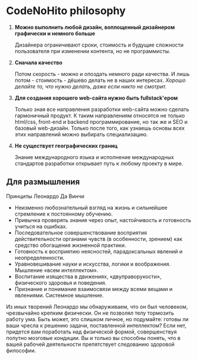 CodeNoHito philosophy
=====================

1. **Можно выполнить любой дизайн, воплощенный дизайнером графически и немного больше**

    Дизайнера ограничивают сроки, стоимость и будущие сложности пользователя при изменении контента, но не программисты.


2. **Сначала качество**

    Потом скорость - можно и опоздать немного ради качества.
    И лишь потом - стоимость - дёшево делать не в наших интересах.
    *Хорошо делайте то, что нужно делать, даже если никто не смотрит.*


3. **Для создания хорошего web-сайта нужно быть fullstack'ером**

    Только зная все направления разработки web-сайта можно сделать гармоничный продукт.
    К таким направлениям относятся не только html/css, front-end и backend программирование, но так же и SEO и базовый web-дизайн.
    Только после того, как узнаешь основы всех этих направлений можно выбирать специализацию.


4. **Не существует географических границ**

    Знание международного языка и исполнение международных стандартов разработки открывает путь к любому проекту в мире.



Для размышления
---------------

Принципы Леонардо Да Винчи

* Неизменно любознательный взгляд на жизнь и сильнейшее стремление к постоянному обучению.
* Привычка проверять знания через опыт, настойчивость и готовность учиться на ошибках.
* Последовательное совершенствование восприятия действительности органами чувств (в особенности, зрением) как средство обогащения жизненной практики.
* Готовность к восприятию неясностей, парадоксальных явлений и неопределенности.
* Уравновешивание науки и искусства, логики и воображения. Мышление «всем интеллектом».
* Воспитание изящества в движениях, «двуправорукости», физического здоровья и поведения.
* Признание и понимание взаимосвязи между всеми вещами и явлениями. Системное мышление.

Из иных творений Леонардо мы обнаруживаем, что он был человеком, чрезвычайно крепким физически. Он не позволял телу тормозить работу ума. Быть может, это слишком личное, но подумайте: готовы ли ваши чресла к решению задачи, поставленной интеллектом? Если нет, придется вам поработать над физической формой, совершенствуя попутно мозговые кондиции. Вы и только вы способны понять, что в вашей рабочей деятельности препятствует следованию здоровой философии.
